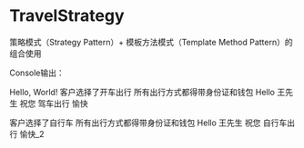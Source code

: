 # TravelStrategy
策略模式（Strategy Pattern）+ 模板方法模式（Template Method Pattern）的组合使用

Console输出：

Hello, World!
客户选择了开车出行
所有出行方式都得带身份证和钱包
Hello 王先生 祝您 驾车出行 愉快
 
客户选择了自行车
所有出行方式都得带身份证和钱包
Hello 王先生 祝您 自行车出行 愉快_2
